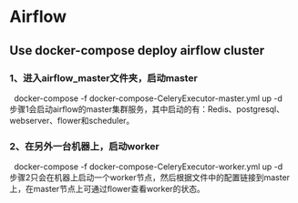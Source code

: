 # Airflow
## Use docker-compose deploy airflow cluster

### 1、进入airflow_master文件夹，启动master
   docker-compose -f docker-compose-CeleryExecutor-master.yml up -d
   步骤1会启动airflow的master集群服务，其中启动的有：Redis、postgresql、webserver、flower和scheduler。
   
### 2、在另外一台机器上，启动worker
   docker-compose -f docker-compose-CeleryExecutor-worker.yml up -d
   步骤2只会在机器上启动一个worker节点，然后根据文件中的配置链接到master上，在master节点上可通过flower查看worker的状态。
